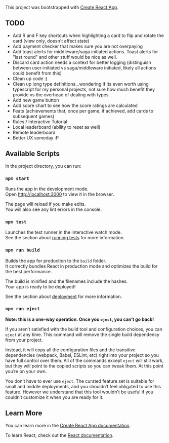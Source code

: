 This project was bootstrapped with [Create React App](https://github.com/facebook/create-react-app).

## TODO
* Add R and F key shortcuts when highlighting a card to flip and rotate the card (view only, doesn't affect state)
* Add payment checker that makes sure you are not overpaying
* Add toast alerts for middleware/saga initiated actions. Toast alerts for "last round" and other stuff would be nice as well.
* Discard card action needs a context for better logging (distinguish between user-initiated vs saga/middleware initiated, likely all actions could benefit from this)
* Clean up code :)
* Clean up long type definitions...wondering if its even worth using typescript for my personal projects, not sure how much benefit they provide vs the overhead of dealing with types
* Add new game button
* Add score chart to see how the score ratings are calculated
* Feats (achievements that, once per game, if achieved, add cards to subsequent games)
* Rules / Interactive Tutorial
* Local leaderboard (ability to reset as well)
* Remote leaderboard
* Better UX someday :P

## Available Scripts

In the project directory, you can run:

### `npm start`

Runs the app in the development mode.<br />
Open [http://localhost:3000](http://localhost:3000) to view it in the browser.

The page will reload if you make edits.<br />
You will also see any lint errors in the console.

### `npm test`

Launches the test runner in the interactive watch mode.<br />
See the section about [running tests](https://facebook.github.io/create-react-app/docs/running-tests) for more information.

### `npm run build`

Builds the app for production to the `build` folder.<br />
It correctly bundles React in production mode and optimizes the build for the best performance.

The build is minified and the filenames include the hashes.<br />
Your app is ready to be deployed!

See the section about [deployment](https://facebook.github.io/create-react-app/docs/deployment) for more information.

### `npm run eject`

**Note: this is a one-way operation. Once you `eject`, you can’t go back!**

If you aren’t satisfied with the build tool and configuration choices, you can `eject` at any time. This command will remove the single build dependency from your project.

Instead, it will copy all the configuration files and the transitive dependencies (webpack, Babel, ESLint, etc) right into your project so you have full control over them. All of the commands except `eject` will still work, but they will point to the copied scripts so you can tweak them. At this point you’re on your own.

You don’t have to ever use `eject`. The curated feature set is suitable for small and middle deployments, and you shouldn’t feel obligated to use this feature. However we understand that this tool wouldn’t be useful if you couldn’t customize it when you are ready for it.

## Learn More

You can learn more in the [Create React App documentation](https://facebook.github.io/create-react-app/docs/getting-started).

To learn React, check out the [React documentation](https://reactjs.org/).
